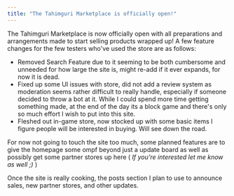 ```yaml
---
title: "The Tahimguri Marketplace is officially open!"
---
```


The Tahimguri Marketplace is now officially open with all preparations and arrangements made to start selling products wrapped up! A few feature changes for the few testers who've used the store are as follows:

- Removed Search Feature due to it seeming to be both cumbersome and unneeded for how large the site is, might re-add if it ever expands, for now it is dead.
- Fixed up some UI issues with store, did not add a review system as moderation seems rather difficult to really handle, especially if someone decided to throw a bot at it. While I could spend more time getting something made, at the end of the day its a block game and there's only so much effort I wish to put into this site.
- Fleshed out in-game store, now stocked up with some basic items I figure people will be interested in buying. Will see down the road.

For now not going to touch the site too much, some planned features are to give the homepage some ompf beyond just a update board as well as possibly get some partner stores up here ( *If you're interested let me know as well ;)* )

Once the site is really cooking, the posts section I plan to use to announce sales, new partner stores, and other updates.